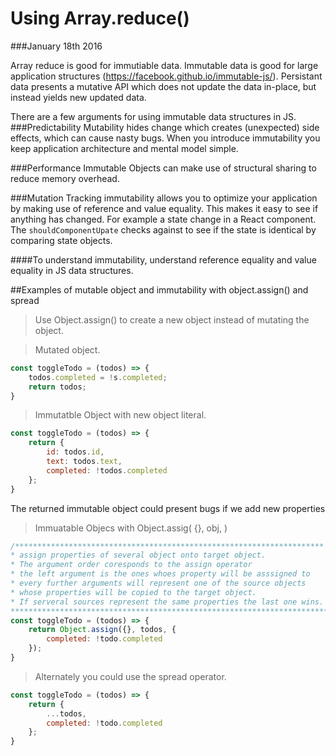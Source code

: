 # Using Array.reduce()
###January 18th 2016

Array reduce is good for immutiable data.  Immutable data is good for large application structures (https://facebook.github.io/immutable-js/).
Persistant data presents a mutative API which does not update the data in-place, but instead yields new updated data. 

There are a few arguments for using immutable data structures in JS.
###Predictability
Mutability hides change which creates (unexpected) side effects, which can cause nasty bugs. 
When you introduce immutability you keep application architecture and mental model simple. 

###Performance 
Immutable Objects can make use of structural sharing to reduce memory overhead.

###Mutation Tracking
immutability allows you to optimize your application by making use of reference and value equality.
This makes it easy to see if anything has changed.  For example a state change in a React component.  
The ```shouldComponentUpate``` checks against to see if the state is identical by comparing state objects.

####To understand immutability, understand reference equality and value equality in JS data structures. 


##Examples of mutable object and immutability with object.assign() and spread 
>Use Object.assign() to create a new object instead of mutating the object. 

>Mutated object.
```js
const toggleTodo = (todos) => {
    todos.completed = !s.completed;
    return todos;
}
```

>Immutatble Object with new object literal.
```js
const toggleTodo = (todos) => {
    return {
        id: todos.id,
        text: todos.text,
        completed: !todos.completed
    };
}
```
The returned immutable object could present bugs if we add new properties 


>Immuatable Objecs with Object.assig( {}, obj, )
```js
/*********************************************************************
* assign properties of several object onto target object. 
* The argument order coresponds to the assign operator
* the left argument is the ones whoes property will be asssigned to
* every further arguments will represent one of the source objects 
* whose properties will be copied to the target object. 
* If serveral sources represent the same properties the last one wins. 
***********************************************************************/
const toggleTodo = (todos) => {
    return Object.assign({}, todos, {
        completed: !todo.completed
    });
}
```
>Alternately you could use the spread operator.
```js
const toggleTodo = (todos) => {
    return {
        ...todos,
        completed: !todo.completed
    };
}
```